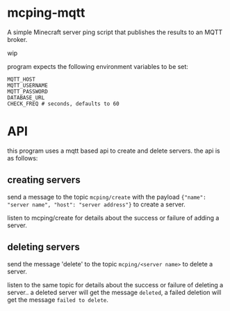 # mcping-mqtt

A simple Minecraft server ping script that publishes the results to an MQTT broker.

wip

program expects the following environment variables to be set:
```
MQTT_HOST
MQTT_USERNAME
MQTT_PASSWORD
DATABASE_URL
CHECK_FREQ # seconds, defaults to 60
```

# API
this program uses a mqtt based api to create and delete servers. the api is as follows:

## creating servers

send a message to the topic `mcping/create` with the payload `{"name": "server name", "host": "server address"}` to create a server.

listen to mcping/create for details about the success or failure of adding a server. 

## deleting servers

send the message 'delete' to the topic `mcping/<server name>` to delete a server. 

listen to the same topic for details about the success or failure of deleting a server.. a deleted server will get the message `deleted`, a failed deletion will get the message `failed to delete`.